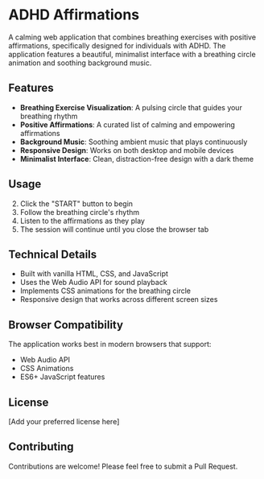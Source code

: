 # ADHD Affirmations

A calming web application that combines breathing exercises with positive affirmations, specifically designed for individuals with ADHD. The application features a beautiful, minimalist interface with a breathing circle animation and soothing background music.

## Features

- **Breathing Exercise Visualization**: A pulsing circle that guides your breathing rhythm
- **Positive Affirmations**: A curated list of calming and empowering affirmations
- **Background Music**: Soothing ambient music that plays continuously
- **Responsive Design**: Works on both desktop and mobile devices
- **Minimalist Interface**: Clean, distraction-free design with a dark theme

## Usage

2. Click the "START" button to begin
3. Follow the breathing circle's rhythm
4. Listen to the affirmations as they play
5. The session will continue until you close the browser tab

## Technical Details

- Built with vanilla HTML, CSS, and JavaScript
- Uses the Web Audio API for sound playback
- Implements CSS animations for the breathing circle
- Responsive design that works across different screen sizes

## Browser Compatibility

The application works best in modern browsers that support:
- Web Audio API
- CSS Animations
- ES6+ JavaScript features

## License

[Add your preferred license here]

## Contributing

Contributions are welcome! Please feel free to submit a Pull Request. 